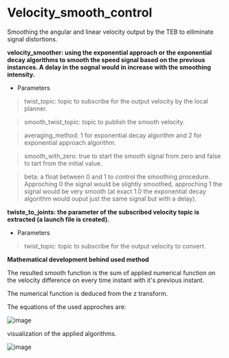 # Velocity_smooth_control
Smoothing the angular and linear velocity output by the TEB to elliminate signal distortions.


**velocity_smoother: using the exponential approach or the exponential decay algorithms to smooth the speed signal based on the previous instances. A delay in the sognal would in increase with the smoothing intensity.**


- Parameters


> twist_topic: topic to subscribe for the output velocity by the local planner.
 
> smooth_twist_topic: topic to publish the smooth velocity.
 
> averaging_method: 1 for exponential decay algorithm and 2 for exponential approach algorithm.
 
> smooth_with_zero: true to start the smooth signal from zero and false to tart from the initial value.

> beta: a float between 0 and 1 to control the smoothing procedure. Approching 0 the signal would be slightly smoothed, approching 1 the signal would be very smooth (at exact 1.0 the exponential decay algorithm would ouput just the same signal but with a delay).
 
 
 
**twiste_to_joints: the parameter of the subscribed velocity topic is extracted (a launch file is created).**
 
 
- Parameters


> twist_topic: topic to subscribe for the output velocity to convert.

**Mathematical development behind used method**


The resulted smooth function is the sum of applied numerical function on the velocity difference on every time instant with it's previous instant.

The numerical function is deduced from the z transform.


The equations of the used approches are:

![image](https://user-images.githubusercontent.com/41051186/145858781-4b2e4a5b-05ca-4a36-bd8a-65399838c8f1.png)


visualization of the applied algorithms.

![image](https://user-images.githubusercontent.com/41051186/145854879-3cdecf93-7706-4651-929e-be620341dc86.png)

